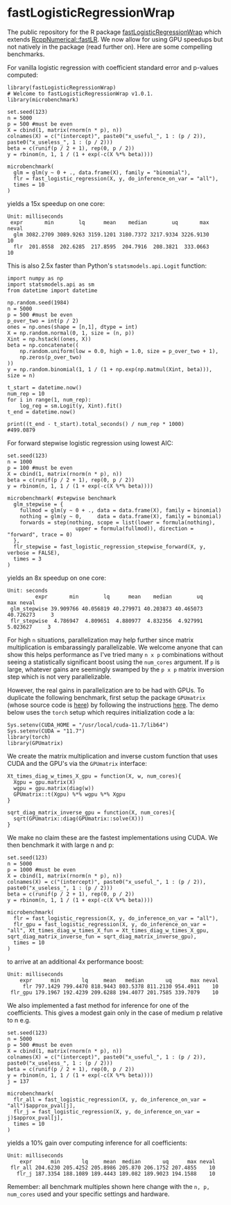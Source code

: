 # fastLogisticRegressionWrap

The public repository for the R package [fastLogisticRegressionWrap](https://cran.rstudio.com/web/packages/fastLogisticRegressionWrap/) which extends [RcppNumerical::fastLR](https://rdrr.io/cran/RcppNumerical/man/fastLR.html). We now allow for using GPU
speedups but not natively in the package (read further on). Here are some compelling benchmarks.

For vanilla logistic regression with coefficient standard error and p-values computed:

```
library(fastLogisticRegressionWrap)
# Welcome to fastLogisticRegressionWrap v1.0.1.
library(microbenchmark)

set.seed(123)
n = 5000
p = 500 #must be even
X = cbind(1, matrix(rnorm(n * p), n))
colnames(X) = c("(intercept)", paste0("x_useful_", 1 : (p / 2)), paste0("x_useless_", 1 : (p / 2)))
beta = c(runif(p / 2 + 1), rep(0, p / 2))
y = rbinom(n, 1, 1 / (1 + exp(-c(X %*% beta))))

microbenchmark(
  glm = glm(y ~ 0 + ., data.frame(X), family = "binomial"),
  flr = fast_logistic_regression(X, y, do_inference_on_var = "all"),
  times = 10
)
```

yields a 15x speedup on one core:

```
Unit: milliseconds
 expr       min        lq      mean    median        uq       max neval
  glm 3082.2709 3089.9263 3159.1201 3180.7372 3217.9334 3226.9130    10
  flr  201.8558  202.6285  217.8595  204.7916  208.3821  333.0663    10
```

This is also 2.5x faster than Python's `statsmodels.api.Logit` function:

```
import numpy as np 
import statsmodels.api as sm
from datetime import datetime

np.random.seed(1984)
n = 5000
p = 500 #must be even
p_over_two = int(p / 2)
ones = np.ones(shape = [n,1], dtype = int)
X = np.random.normal(0, 1, size = (n, p))
Xint = np.hstack((ones, X))
beta = np.concatenate((
    np.random.uniform(low = 0.0, high = 1.0, size = p_over_two + 1), 
    np.zeros(p_over_two)
))
y = np.random.binomial(1, 1 / (1 + np.exp(np.matmul(Xint, beta))), size = n)

t_start = datetime.now()
num_rep = 10
for i in range(1, num_rep):
    log_reg = sm.Logit(y, Xint).fit()
t_end = datetime.now()

print((t_end - t_start).total_seconds() / num_rep * 1000)
#499.0879
```

For forward stepwise logistic regression using lowest AIC:

```
set.seed(123)
n = 1000
p = 100 #must be even
X = cbind(1, matrix(rnorm(n * p), n))
beta = c(runif(p / 2 + 1), rep(0, p / 2))
y = rbinom(n, 1, 1 / (1 + exp(-c(X %*% beta))))

microbenchmark( #stepwise benchmark
  glm_stepwise = {
    fullmod = glm(y ~ 0 + ., data = data.frame(X), family = binomial)
    nothing = glm(y ~ 0,     data = data.frame(X), family = binomial)
    forwards = step(nothing, scope = list(lower = formula(nothing), 
                      upper = formula(fullmod)), direction = "forward", trace = 0)
  },
  flr_stepwise = fast_logistic_regression_stepwise_forward(X, y, verbose = FALSE),
  times = 3
)
```

yields an 8x speedup on one core:

```
Unit: seconds
         expr       min        lq      mean    median        uq       max neval
 glm_stepwise 39.909766 40.056819 40.279971 40.203873 40.465073 40.726273     3
 flr_stepwise  4.786947  4.809651  4.880977  4.832356  4.927991  5.023627     3
```


For high `n` situations, parallelization may help further since matrix multiplication is embarassingly
parallelizable. We welcome anyone that can show this helps performance as I've tried many `n x p` combinations
without seeing a statistically significant boost using the `num_cores` argument. 
If `p` is large, whatever gains are seemingly swamped by the `p x p` matrix inversion step which is not very parallelizable.

However, the real gains in parallelization are to be had with GPUs. To duplicate the following benchmark, first setup the 
package `GPUmatrix` (whose source code is [here](https://github.com/ceslobfer/GPUmatrix)) by following the instructions [here](https://cran.r-project.org/web/packages/GPUmatrix/vignettes/vignette.html). The 
demo below uses the `torch` setup which requires initialization code a la:

```
Sys.setenv(CUDA_HOME = "/usr/local/cuda-11.7/lib64")
Sys.setenv(CUDA = "11.7")
library(torch)
library(GPUmatrix)
```

We create the matrix multiplication and inverse custom function that uses CUDA and the GPU's via the `GPUmatrix` interface:

```
Xt_times_diag_w_times_X_gpu = function(X, w, num_cores){
  Xgpu = gpu.matrix(X)
  wgpu = gpu.matrix(diag(w))
  GPUmatrix::t(Xgpu) %*% wgpu %*% Xgpu
}

sqrt_diag_matrix_inverse_gpu = function(X, num_cores){
  sqrt(GPUmatrix::diag(GPUmatrix::solve(X)))
}
```

We make no claim these are the fastest implementations using CUDA. We then benchmark it with large n and p:

```
set.seed(123)
n = 5000
p = 1000 #must be even
X = cbind(1, matrix(rnorm(n * p), n))
colnames(X) = c("(intercept)", paste0("x_useful_", 1 : (p / 2)), paste0("x_useless_", 1 : (p / 2)))
beta = c(runif(p / 2 + 1), rep(0, p / 2))
y = rbinom(n, 1, 1 / (1 + exp(-c(X %*% beta))))

microbenchmark(
  flr = fast_logistic_regression(X, y, do_inference_on_var = "all"),
  flr_gpu = fast_logistic_regression(X, y, do_inference_on_var = "all", Xt_times_diag_w_times_X_fun = Xt_times_diag_w_times_X_gpu, sqrt_diag_matrix_inverse_fun = sqrt_diag_matrix_inverse_gpu),
  times = 10
)
```

to arrive at an additional 4x performance boost:

```
Unit: milliseconds
    expr      min       lq     mean   median       uq      max neval
     flr 797.1429 799.4470 818.9443 803.5378 811.2130 954.4911    10
 flr_gpu 179.1967 192.4239 209.6288 194.4077 201.7585 339.7079    10
```

We also implemented a fast method for inference for one of the coefficients. This gives a modest
gain only in the case of medium p relative to n e.g.

```
set.seed(123)
n = 5000
p = 500 #must be even
X = cbind(1, matrix(rnorm(n * p), n))
colnames(X) = c("(intercept)", paste0("x_useful_", 1 : (p / 2)), paste0("x_useless_", 1 : (p / 2)))
beta = c(runif(p / 2 + 1), rep(0, p / 2))
y = rbinom(n, 1, 1 / (1 + exp(-c(X %*% beta))))
j = 137

microbenchmark(
  flr_all = fast_logistic_regression(X, y, do_inference_on_var = "all")$approx_pval[j],
  flr_j = fast_logistic_regression(X, y, do_inference_on_var = j)$approx_pval[j],
  times = 10
)
```

yields a 10% gain over computing inference for all coefficients:

```
Unit: milliseconds
    expr      min       lq     mean  median       uq      max neval
 flr_all 204.6230 205.4252 205.8986 205.870 206.1752 207.4855    10
   flr_j 187.3354 188.1089 189.4443 189.082 189.9023 194.1588    10
```


Remember: all benchmark multiples shown here change with the `n, p, num_cores` used and your specific settings and hardware.

